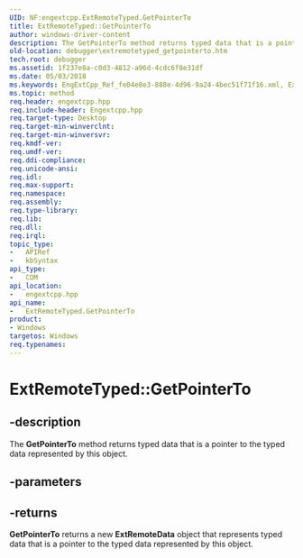 ```yaml
---
UID: NF:engextcpp.ExtRemoteTyped.GetPointerTo
title: ExtRemoteTyped::GetPointerTo
author: windows-driver-content
description: The GetPointerTo method returns typed data that is a pointer to the typed data represented by this object.
old-location: debugger\extremotetyped_getpointerto.htm
tech.root: debugger
ms.assetid: 1f237e8a-c0d3-4812-a96d-4cdc6f8e31df
ms.date: 05/03/2018
ms.keywords: EngExtCpp_Ref_fe04e8e3-888e-4d96-9a24-4bec51f71f16.xml, ExtRemoteTyped interface [Windows Debugging],GetPointerTo method, ExtRemoteTyped.GetPointerTo, ExtRemoteTyped::GetPointerTo, GetPointerTo, GetPointerTo method [Windows Debugging], GetPointerTo method [Windows Debugging],ExtRemoteTyped interface, debugger.extremotetyped_getpointerto
ms.topic: method
req.header: engextcpp.hpp
req.include-header: Engextcpp.hpp
req.target-type: Desktop
req.target-min-winverclnt: 
req.target-min-winversvr: 
req.kmdf-ver: 
req.umdf-ver: 
req.ddi-compliance: 
req.unicode-ansi: 
req.idl: 
req.max-support: 
req.namespace: 
req.assembly: 
req.type-library: 
req.lib: 
req.dll: 
req.irql: 
topic_type:
-	APIRef
-	kbSyntax
api_type:
-	COM
api_location:
-	engextcpp.hpp
api_name:
-	ExtRemoteTyped.GetPointerTo
product:
- Windows
targetos: Windows
req.typenames: 
---
```


# ExtRemoteTyped::GetPointerTo


## -description


The <b>GetPointerTo</b> method returns typed data that is a pointer to the typed data represented by this object.


## -parameters






## -returns



<b>GetPointerTo</b> returns a new <b>ExtRemoteData</b> object that represents typed data that is a pointer to the typed data represented by this object.



